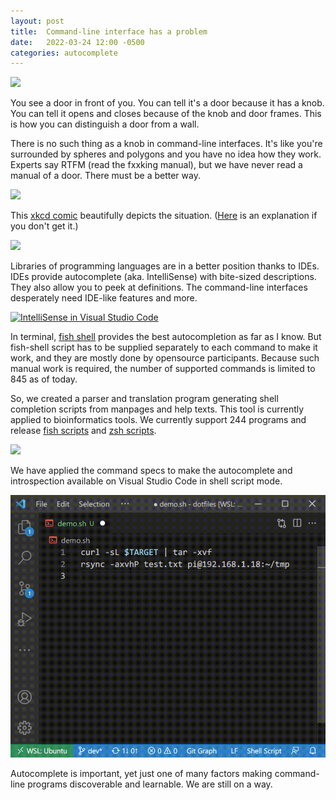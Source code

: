```yaml
---
layout: post
title:  Command-line interface has a problem
date:   2022-03-24 12:00 -0500
categories: autocomplete
---
```


![](https://4.bp.blogspot.com/-HP2xMvZI9gc/V2ubhMWexoI/AAAAAAAA7pU/DYF9XhceGi4N0JLn8KGkiCfnxITQjiHdACLcB/s800/door_close.png)


You see a door in front of you. You can tell it's a door because it has a knob. You can tell it opens and closes because of the knob and door frames. This is how you can distinguish a door from a wall.

There is no such thing as a knob in command-line interfaces. It's like you're surrounded by spheres and polygons and you have no idea how they work. Experts say RTFM (read the fxxking manual), but we have never read a manual of a door. There must be a better way.


![](https://3.bp.blogspot.com/-nfvzHic2lZg/WaPv4asdR6I/AAAAAAABGQQ/AUX7A8cNNNIcjXIbM-2AnbiTUt2_KQUcgCLcBGAs/s400/math_hypercube.png)



This [xkcd comic](https://xkcd.com/1168/) beautifully depicts the situation. ([Here](https://www.explainxkcd.com/wiki/index.php/1168:_tar) is an explanation if you don't get it.)


[![](https://imgs.xkcd.com/comics/tar_2x.png)](https://xkcd.com/1168/)


Libraries of programming languages are in a better position thanks to IDEs. IDEs provide autocomplete (aka. IntelliSense) with bite-sized descriptions. They also allow you to peek at definitions. The command-line interfaces desperately need IDE-like features and more.


[![IntelliSense in Visual Studio Code](https://code.visualstudio.com/assets/docs/editor/intellisense/intellisense.gif)](https://code.visualstudio.com/docs/editor/intellisense)

In terminal, [fish shell](https://fishshell.com/) provides the best autocompletion as far as I know. But fish-shell script has to be supplied separately to each command to make it work, and they are mostly done by opensource participants. Because such manual work is required, the number of supported commands is limited to 845 as of today.

So, we created a parser and translation program generating shell completion scripts from manpages and help texts. This tool is currently applied to bioinformatics tools. We currently support 244 programs and release [fish scripts](https://github.com/yamaton/fish-completions-bio) and [zsh scripts](https://github.com/yamaton/zsh-completions-bio).

![](https://user-images.githubusercontent.com/256288/154600277-a4d936b0-d7b0-4406-aab6-e4d953a8d64c.gif)

We have applied the command specs to make the autocomplete and introspection available on Visual Studio Code in shell script mode.

[![](https://raw.githubusercontent.com/yamaton/vscode-h2o/main/images/demo-mouseover.gif)](https://marketplace.visualstudio.com/items?itemName=tetradresearch.vscode-h2o)


Autocomplete is important, yet just one of many factors making command-line programs discoverable and learnable. We are still on a way.
